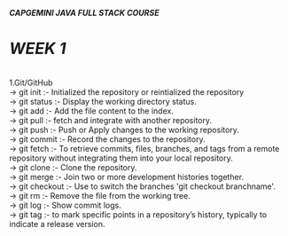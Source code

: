 *********************************************************************CAPGEMINI JAVA FULL STACK COURSE********************************************************************* </br>
***<h1>WEEK 1</h1>*** </br>
1.Git/GitHub</br>
-> git init :- Initialized the repository or reintialized the repository </br>
-> git status :- Display the working directory status.</br>
-> git add :- Add the file content to the index.</br>
-> git pull :- fetch and integrate  with another repository.</br>
-> git push :- Push or Apply changes to the working repository.</br>
-> git commit :- Record the changes to the repository.</br>
-> git fetch :- To retrieve commits, files, branches, and tags from a remote repository without integrating them into your local repository.</br>
-> git clone :- Clone the repository.</br>
-> git merge :- Join two or more development histories together. </br>
-> git checkout :- Use to switch the branches 'git checkout branchname'.</br>
-> git rm :- Remove the file from the working tree.</br>
-> git log :- Show commit logs.</br>
-> git tag :- to mark specific points in a repository’s history, typically to indicate a release version.</br>
